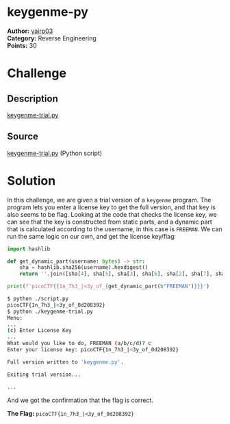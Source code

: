 # keygenme-py

**Author:** [yairp03](https://github.com/yairp03)  
**Category:** Reverse Engineering  
**Points:** 30

# Challenge

## Description

[keygenme-trial.py](./keygenme-trial.py)

## Source

[keygenme-trial.py](./keygenme-trial.py) (Python script)

# Solution

In this challenge, we are given a trial version of a `keygenme` program. The program lets you enter a license key to get the full version, and that key is also seems to be flag.
Looking at the code that checks the license key, we can see that the key is constructed from static parts, and a dynamic part that is calculated according to the username, in this case is `FREEMAN`. We can run the same logic on our own, and get the license key/flag:

```python
import hashlib

def get_dynamic_part(username: bytes) -> str:
    sha = hashlib.sha256(username).hexdigest()
    return ''.join([sha[4], sha[5], sha[3], sha[6], sha[2], sha[7], sha[1], sha[8]])

print(f'picoCTF{{1n_7h3_|<3y_of_{get_dynamic_part(b"FREEMAN")}}}')
```

```bash
$ python ./script.py
picoCTF{1n_7h3_|<3y_of_0d208392}
$ python ./keygenme-trial.py
Menu:
...
(c) Enter License Key
...
What would you like to do, FREEMAN (a/b/c/d)? c
Enter your license key: picoCTF{1n_7h3_|<3y_of_0d208392}

Full version written to 'keygenme.py'.

Exiting trial version...

...
```

And we got the confirmation that the flag is correct.

**The Flag:** `picoCTF{1n_7h3_|<3y_of_0d208392}`
